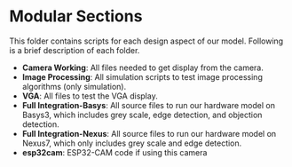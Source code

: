 # Modular Sections
This folder contains scripts for each design aspect of our model. Following is a brief description of each folder.

- **Camera Working**: All files needed to get display from the camera.
- **Image Processing**: All simulation scripts to test image processing algorithms (only simulation).
- **VGA**: All files to test the VGA display.
- **Full Integration-Basys**: All source files to run our hardware model on Basys3, which includes grey scale, edge detection, and objection detection.
- **Full Integration-Nexus**: All source files to run our hardware model on Nexus7, which only includes grey scale and edge detection.
- **esp32cam**: ESP32-CAM code if using this camera
